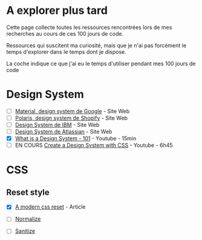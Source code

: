 # A explorer plus tard

Cette page collecte toutes les ressources rencontrées lors de mes recherches au cours de ces 100 jours de code.

Ressources qui suscitent ma curiosité, mais que je n'ai pas forcément le temps d'explorer dans le temps dont je dispose.

La coche indique ce que j'ai eu le temps d'utiliser pendant mes 100 jours de code

# Design System
- [ ] [Material, design system de Google](https://m3.material.io/) - Site Web
- [ ] [Polaris, design system de Shopify](https://polaris.shopify.com/) - Site Web
- [ ] [Design System de IBM](https://www.ibm.com/design/language/) - Site Web
- [ ] [Design System de Atlassian](https://atlassian.design/) - Site Web
- [x] [What is a Design System - 101](https://www.youtube.com/watch?v=wc5krC28ynQ) - Youtube - 15min
- [ ] EN COURS [Create a Design System with CSS](https://www.youtube.com/watch?v=lRaL-8qZ0mM) - Youtube - 6h45

# CSS
## Reset style
- [x] [A modern css reset](https://piccalil.li/blog/a-modern-css-reset/) - Article
- [ ] [Normalize](https://necolas.github.io/normalize.css/)
- [ ] [Sanitize](https://csstools.github.io/sanitize.css/)


